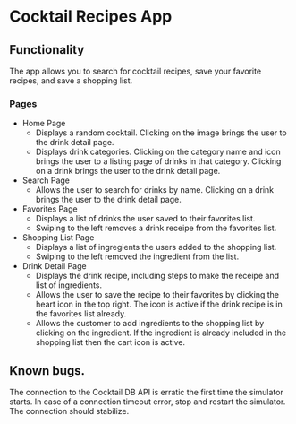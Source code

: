 # Cocktail Recipes App

## Functionality
The app allows you to search for cocktail recipes, save your favorite recipes, and save a shopping list.

### Pages
* Home Page
	- Displays a random cocktail. Clicking on the image brings the user to the drink detail page.
	- Displays drink categories. Clicking on the category name and icon brings the user to a listing page of drinks in that category. Clicking on a drink brings the user to the drink detail page.
* Search Page
	- Allows the user to search for drinks by name. Clicking on a drink brings the user to the drink detail page.
* Favorites Page
	- Displays a list of drinks the user saved to their favorites list.
	- Swiping to the left removes a drink receipe from the favorites list.
* Shopping List Page
	- Displays a list of ingregients the users added to the shopping list.
	- Swiping to the left removed the ingredient from the list.
* Drink Detail Page
	- Displays the drink recipe, including steps to make the receipe and list of ingredients.
	- Allows the user to save the recipe to their favorites by clicking the heart icon in the top right. The icon is active if the drink recipe is in the favorites list already.
	- Allows the customer to add ingredients to the shopping list by clicking on the ingredient. If the ingredient is already included in the shopping list then the cart icon is active.



## Known bugs.
The connection to the Cocktail DB API is erratic the first time the simulator starts.  In case of a connection timeout error, stop and restart the simulator. The connection should stabilize.
